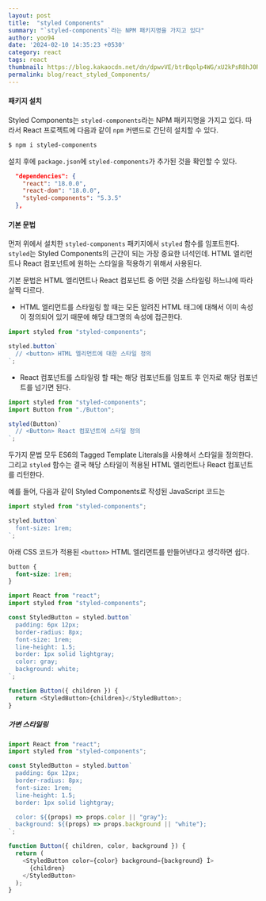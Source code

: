 ```yaml
---
layout: post
title:  "styled Components"
summary: "`styled-components`라는 NPM 패키지명을 가지고 있다"
author: yoo94
date: '2024-02-10 14:35:23 +0530'
category: react
tags: react
thumbnail: https://blog.kakaocdn.net/dn/dpwvVE/btrBqolp4WG/xU2kPsR8hJ0Rpx9B1LSoZ1/img.png
permalink: blog/react_styled_Components/
---
```


#### 패키지 설치

Styled Components는 `styled-components`라는 NPM 패키지명을 가지고 있다. 따라서 React 프로젝트에 다음과 같이 `npm` 커맨드로 간단히 설치할 수 있다.

```bash
$ npm i styled-components
```

설치 후에 `package.json`에 `styled-components`가 추가된 것을 확인할 수 있다.

```json
  "dependencies": {
    "react": "18.0.0",
    "react-dom": "18.0.0",
    "styled-components": "5.3.5"
  },
```

#### 기본 문법

먼저 위에서 설치한 `styled-components` 패키지에서 `styled` 함수를 임포트한다. `styled`는 Styled Components의 근간이 되는 가장 중요한 녀석인데. HTML 엘리먼트나 React 컴포넌트에 원하는 스타일을 적용하기 위해서 사용된다.

기본 문법은 HTML 엘리먼트나 React 컴포넌트 중 어떤 것을 스타일링 하느냐에 따라 살짝 다르다.

- HTML 엘리먼트를 스타일링 할 때는 모든 알려진 HTML 태그에 대해서 이미 속성이 정의되어 있기 때문에 해당 태그명의 속성에 접근한다.

```javascript
import styled from "styled-components";

styled.button`
  // <button> HTML 엘리먼트에 대한 스타일 정의
`;
```

- React 컴포넌트를 스타일링 할 때는 해당 컴포넌트를 임포트 후 인자로 해당 컴포넌트를 넘기면 된다.

```javascript
import styled from "styled-components";
import Button from "./Button";

styled(Button)`
  // <Button> React 컴포넌트에 스타일 정의
`;
```

두가지 문법 모두 ES6의 Tagged Template Literals을 사용해서 스타일을 정의한다. 그리고 `styled` 함수는 결국 해당 스타일이 적용된 HTML 엘리먼트나 React 컴포넌트를 리턴한다.

예를 들어, 다음과 같이 Styled Components로 작성된 JavaScript 코드는

```javascript
import styled from "styled-components";

styled.button`
  font-size: 1rem;
`;
```

아래 CSS 코드가 적용된 `<button>` HTML 엘리먼트를 만들어낸다고 생각하면 쉽다.

```css
button {
  font-size: 1rem;
}
```

```javascript
import React from "react";
import styled from "styled-components";

const StyledButton = styled.button`
  padding: 6px 12px;
  border-radius: 8px;
  font-size: 1rem;
  line-height: 1.5;
  border: 1px solid lightgray;
  color: gray;
  background: white;
`;

function Button({ children }) {
  return <StyledButton>{children}</StyledButton>;
}
```


##### 가변 스타일링

```javascript
import React from "react";
import styled from "styled-components";

const StyledButton = styled.button`
  padding: 6px 12px;
  border-radius: 8px;
  font-size: 1rem;
  line-height: 1.5;
  border: 1px solid lightgray;

  color: ${(props) => props.color || "gray"};
  background: ${(props) => props.background || "white"};
`;

function Button({ children, color, background }) {
  return (
    <StyledButton color={color} background={background} Î>
      {children}
    </StyledButton>
  );
}
```
